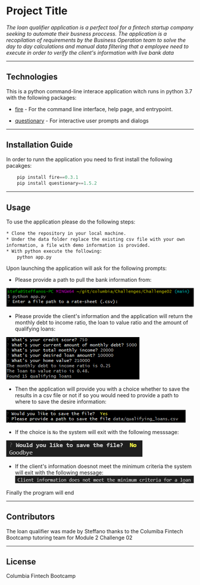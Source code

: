 # Project Title
*The loan qualifier application is a perfect tool for a fintech startup company seeking to automate their busness proccess. The application is a recopilation of requirements by the Business Operation team to solve the day to day calculations and manual data filtering that a employee need to execute in order to verify the client's information with live bank data*

---

## Technologies

This is a python command-line interace application witch runs in python 3.7 with the following packages:

* [fire](https://github.com/google/python-fire) - For the command line interface, help page, and entrypoint.

* [questionary](https://github.com/tmbo/questionary) - For interactive user prompts and dialogs

---

## Installation Guide

In order to runn the application you need to first install the following pacakges:

```python
    pip install fire==0.3.1
    pip install questionary==1.5.2
```

---

## Usage

To use the application please do the following steps:

```
* Clone the repository in your local machine.
* Under the data folder replace the existing csv file with your own information, a file with demo information is provided.
* With python execute the following:
    python app.py
```
Upon launching the application will ask for the following prompts:

* Please provide a path to pull the bank information from:

![Data Path Prompt](images/data_path.png)

* Please provide the client's information and the application will return the monthly debt to income ratio, the loan to value ratio and the amount of qualifying loans:

![Client information with results](images/clients_info.png)

* Then the application will provide you with a choice whether to save the results in a csv file or not if so you would need to provide a path to where to save the desire information:

![Save a csv file or not?](images/save_results.png)

* If the choice is `No` the system will exit with the following messsage:

![No save a file exit](images/nosave_results.png)

* If the client's information doesnot meet the minimum criteria the system will exit with the following message:
![Client's info no meet criteria](images/no_criteria.png)

Finally the program will end

---

## Contributors

The loan qualifier was made by Steffano thanks to the Columiba Fintech Bootcamp tutoring team for Module 2 Challenge 02

---

## License

Columbia Fintech Bootcamp
